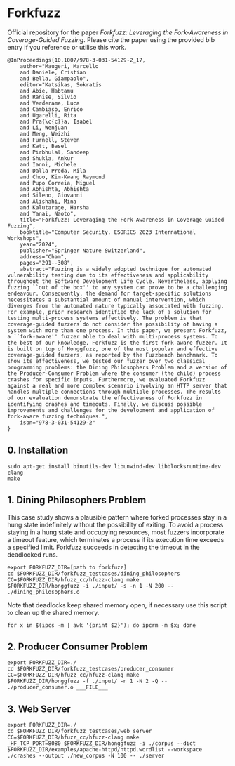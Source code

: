 # Forkfuzz
Official repository for the paper <i>Forkfuzz: Leveraging the Fork-Awareness in Coverage-Guided Fuzzing</i>.
Please cite the paper using the provided bib entry if you reference or utilise this work.
```
@InProceedings{10.1007/978-3-031-54129-2_17,
    author="Maugeri, Marcello
    and Daniele, Cristian
    and Bella, Giampaolo",
    editor="Katsikas, Sokratis
    and Abie, Habtamu
    and Ranise, Silvio
    and Verderame, Luca
    and Cambiaso, Enrico
    and Ugarelli, Rita
    and Pra{\c{c}}a, Isabel
    and Li, Wenjuan
    and Meng, Weizhi
    and Furnell, Steven
    and Katt, Basel
    and Pirbhulal, Sandeep
    and Shukla, Ankur
    and Ianni, Michele
    and Dalla Preda, Mila
    and Choo, Kim-Kwang Raymond
    and Pupo Correia, Miguel
    and Abhishta, Abhishta
    and Sileno, Giovanni
    and Alishahi, Mina
    and Kalutarage, Harsha
    and Yanai, Naoto",
    title="Forkfuzz: Leveraging the Fork-Awareness in Coverage-Guided Fuzzing",
    booktitle="Computer Security. ESORICS 2023 International Workshops",
    year="2024",
    publisher="Springer Nature Switzerland",
    address="Cham",
    pages="291--308",
    abstract="Fuzzing is a widely adopted technique for automated vulnerability testing due to its effectiveness and applicability throughout the Software Development Life Cycle. Nevertheless, applying fuzzing ``out of the box'' to any system can prove to be a challenging endeavour. Consequently, the demand for target-specific solutions necessitates a substantial amount of manual intervention, which diverges from the automated nature typically associated with fuzzing. For example, prior research identified the lack of a solution for testing multi-process systems effectively. The problem is that coverage-guided fuzzers do not consider the possibility of having a system with more than one process. In this paper, we present Forkfuzz, a ``fork-aware'' fuzzer able to deal with multi-process systems. To the best of our knowledge, Forkfuzz is the first fork-aware fuzzer. It is built on top of Honggfuzz, one of the most popular and effective coverage-guided fuzzers, as reported by the Fuzzbench benchmark. To show its effectiveness, we tested our fuzzer over two classical programming problems: the Dining Philosophers Problem and a version of the Producer-Consumer Problem where the consumer (the child) process crashes for specific inputs. Furthermore, we evaluated Forkfuzz against a real and more complex scenario involving an HTTP server that handles multiple connections through multiple processes. The results of our evaluation demonstrate the effectiveness of Forkfuzz in identifying crashes and timeouts. Finally, we discuss possible improvements and challenges for the development and application of fork-aware fuzzing techniques.",
    isbn="978-3-031-54129-2"
}
```

## 0. Installation
```
sudo apt-get install binutils-dev libunwind-dev libblocksruntime-dev clang
make
```

## 1. Dining Philosophers Problem
This case study shows a plausible pattern where forked processes stay in a hung state indefinitely without the possibility of exiting.
To avoid a process staying in a hung state and occupying resources, most fuzzers incorporate a timeout feature, which terminates a process if its execution time exceeds a specified limit.
Forkfuzz succeeds in detecting the timeout in the deadlocked runs.

```
export FORKFUZZ_DIR=[path to forkfuzz]
cd $FORKFUZZ_DIR/forkfuzz_testcases/dining_philosophers
CC=$FORKFUZZ_DIR/hfuzz_cc/hfuzz-clang make
$FORKFUZZ_DIR/honggfuzz -i ./input/ -s -n 1 -N 200 -- ./dining_philosophers.o
```

Note that deadlocks keep shared memory open, if necessary use this script to clean up the shared memory.
```
for x in $(ipcs -m | awk '{print $2}'); do ipcrm -m $x; done
```

## 2. Producer Consumer Problem
```
export FORKFUZZ_DIR=./
cd $FORKFUZZ_DIR/forkfuzz_testcases/producer_consumer
CC=$FORKFUZZ_DIR/hfuzz_cc/hfuzz-clang make
$FORKFUZZ_DIR/honggfuzz -f ./input/ -n 1 -N 2 -Q -- ./producer_consumer.o ___FILE___
```

## 3. Web Server
```
export FORKFUZZ_DIR=./
cd $FORKFUZZ_DIR/forkfuzz_testcases/web_server
CC=$FORKFUZZ_DIR/hfuzz_cc/hfuzz-clang make
_HF_TCP_PORT=8080 $FORKFUZZ_DIR/honggfuzz -i ./corpus --dict $FORKFUZZ_DIR/examples/apache-httpd/httpd.wordlist --workspace ./crashes --output ./new_corpus -N 100 -- ./server
```
